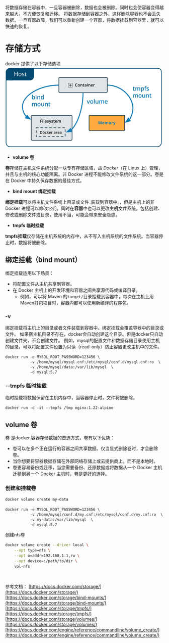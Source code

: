 将数据存储在容器中，一旦容器被删除，数据也会被删除。同时也会使容器变得越来越大，不方便恢复和迁移。
将数据存储到容器之外，这样删除容器也不会丢失数据。一旦容器故障，我们可以重新创建一个容器，将数据挂载到容器里，就可以快速的恢复。

# 存储方式

docker 提供了以下存储选项
![image.png](images/05-docker-volume.png)

- **volume 卷**

**卷**存储在主机文件系统分配一块专有存储区域，_由 Docker_（在 Linux 上）管理，并且与主机的核心功能隔离。非 Docker 进程不能修改文件系统的这一部分。卷是在 Docker 中持久保存数据的最佳方式。

- **bind mount 绑定挂载**

**绑定挂载**可以将主机文件系统上目录或文件_装载到容器中_，但是主机上的非 Docker 进程可以修改它们，同时在**容器**中也可以更改**主机**文件系统，包括创建、修改或删除文件或目录，使用不当，可能会带来安全隐患。

- **tmpfs 临时挂载**

**tmpfs挂载**仅存储在主机系统的内存中，从不写入主机系统的文件系统。当容器停止时，数据将被删除。

## 绑定挂载（bind mount）

绑定挂载适用以下场景：

- 将配置文件从主机共享到容器。
- 在 Docker 主机上的开发环境和容器之间共享源代码或编译目录。
  - 例如，可以将 Maven 的`target/`目录挂载到容器中，每次在主机上用 Maven打包项目时，容器内都可以使用新编译的程序包。

### -v

绑定挂载将主机上的目录或者文件装载到容器中。绑定挂载会覆盖容器中的目录或文件。
如果宿主机目录不存在，docker会自动创建这个目录。但是docker只自动创建文件夹，不会创建文件。
例如，mysql的配置文件和数据存储目录使用主机的目录。可以将配置文件设置为只读（read-only）防止容器更改主机中的文件。

```nginx
docker run -e MYSQL_ROOT_PASSWORD=123456 \
           -v /home/mysql/mysql.cnf:/etc/mysql/conf.d/mysql.cnf:ro  \
           -v /home/mysql/data:/var/lib/mysql  \
           -d mysql:5.7
```

### --tmpfs 临时挂载

临时挂载将数据保留在主机内存中，当容器停止时，文件将被删除。

```nginx
docker run -d -it --tmpfs /tmp nginx:1.22-alpine
```

## volume 卷

卷 是docker 容器存储数据的首选方式，卷有以下优势：

- 卷可以在多个正在运行的容器之间共享数据。仅当显式删除卷时，才会删除卷。
- 当你想要将容器数据存储在外部网络存储上或云提供商上，而不是本地时。
- 卷更容易备份或迁移，当您需要备份、还原数据或将数据从一个 Docker 主机迁移到另一个 Docker 主机时，卷是更好的选择。

### 创建和挂载卷

```nginx
docker volume create my-data

docker run -e MYSQL_ROOT_PASSWORD=123456 \
           -v /home/mysql/conf.d/my.cnf:/etc/mysql/conf.d/my.cnf:ro  \
           -v my-data:/var/lib/mysql  \
           -d mysql:5.7
```

创建nfs卷

```bash
docker volume create --driver local \
    --opt type=nfs \
    --opt o=addr=192.168.1.1,rw \
    --opt device=:/path/to/dir \
    vol-nfs
```

<br/>

参考文档：
[https://docs.docker.com/storage/](https://docs.docker.com/storage/)<br/>
[https://docs.docker.com/storage/bind-mounts/](https://docs.docker.com/storage/bind-mounts/)<br/>
[https://docs.docker.com/storage/tmpfs/](https://docs.docker.com/storage/tmpfs/)<br/>
[https://docs.docker.com/storage/volumes/](https://docs.docker.com/storage/volumes/)<br/>
[https://docs.docker.com/engine/reference/commandline/volume_create/](https://docs.docker.com/engine/reference/commandline/volume_create/)


